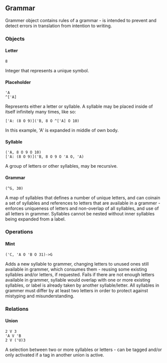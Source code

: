 ## Grammar
Grammer object contains rules of a grammar - is intended to prevent and detect errors in translation from intention to writing.

### Objects

#### Letter
    8
Integer that represents a unique symbol.

#### Placeholder
    'A
    ^['A]
Represents either a letter or syllable. A syllable may be placed inside of
itself infinitely many times, like so:

    ['A: (8 O 9)]('B, 8 O ^['A] O 10)

In this example, 'A' is expanded in middle of own body.

#### Syllable
    ('A, 8 O 9 O 10)
    ['A: (8 O 9)]('B, 8 O 9 O 'A O, 'A)

A group of letters or other syllables, may be recursive.

#### Grammar
    (^G, 30)
A map of syllables that defines a number of unique letters, and can coinain a set of syllables and references to letters that are available in a grammer - enforces uniqueness of letters and non-overlap of all syllables, and use of all letters in grammer. Syllables cannot be nested without inner syllables being expanded from a label.

### Operations
#### Mint
    ('C, 'A O 'B O 31)->G

Adds a new syllable to grammer, changing letters to unused ones still available in grammer, which consumes them - reusing some existing syllables and/or letters, if requested. Fails if there are not enough letters available in grammer, syllable would overlap with one or more existing syllables, or label is already taken by another syllable/letter. All syllables in grammer must differ by at least two letters in order to protect against mistyping and misunderstanding.

### Relations
#### Union
    2 V 3
    'A V 'B
    2 V ('U)3

A selection between two or more syllables or letters - can be tagged and/or only activated if a tag in another union is active.


